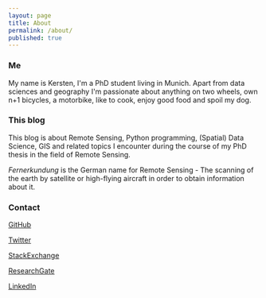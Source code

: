 ```yaml
---
layout: page
title: About
permalink: /about/
published: true
---
```


### Me

My name is Kersten, I'm a PhD student living in Munich. Apart from data sciences and geography I'm passionate about anything on two wheels, own n+1 bicycles, a motorbike, like to cook, enjoy good food and spoil my dog.


### This blog

This blog is about Remote Sensing, Python programming, (Spatial) Data Science, GIS and related topics I encounter during the course of my PhD thesis in the field of Remote Sensing.

*Fernerkundung* is the German name for Remote Sensing - The scanning of the earth by satellite or high-flying aircraft in order to obtain information about it.


### Contact

[GitHub](https://github.com/Fernerkundung)

[Twitter](https://twitter.com/Fernerkundung)

[StackExchange](http://stackexchange.com/users/5185724/kersten)

[ResearchGate](https://www.researchgate.net/profile/Kersten_Clauss)

[LinkedIn](https://www.linkedin.com/in/kerstenclauss)
